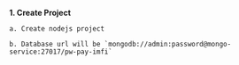 
**1. Create Project**

    a. Create nodejs project

    b. Database url will be `mongodb://admin:password@mongo-service:27017/pw-pay-imfi`
